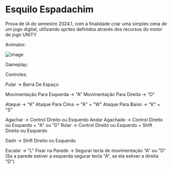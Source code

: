 # Esquilo Espadachim
  Prova de IA do semestre 2024.1, com a finalidade criar uma simples cena de um jogo digital, utilizando sprites definidos através dos recursos do motor de jogo UNITY

Animator:

![image](https://github.com/Costards2/Esquilo-Espadachim/assets/100092162/c153f3d8-f98d-416e-a22a-fcb48b17e482)

Gameplay:



Controles:

  Pular -> Barra De Espaço 
  
  Movimentação Para Esquerda -> "A"
  Movimentação Para Direita -> "D"
  
  Ataque -> "K" 
  Ataque Para Cima -> "K" + "W"
  Ataque Para Baixo -> "K" + "S"
  
  Agachar -> Control Direito ou Esquerdo 
  Andar Agachado -> Control Direito ou Esquerdo + "A" ou "D"
  Rolar -> Control Direito ou Esquerdo + Shift Direito ou Esquerdo

  Dash -> Shift Direito ou Esquerdo
  
  Escalar -> "L"
  Fixar na Parede -> Segurar tecla de movimentação "A" ou "D" (Se a parede estiver a esquerda segurar tecla "A", se ela estiver a direita "D")
  


